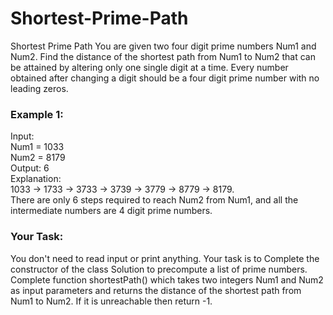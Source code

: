 # Shortest-Prime-Path
Shortest Prime Path
You are given two four digit prime numbers Num1 and Num2. Find the distance of the shortest path from Num1 to Num2 that can be attained by altering only one single digit at a time. Every number obtained after changing a digit should be a four digit prime number with no leading zeros.
### Example 1:
Input:<br>
Num1 = 1033<br>
Num2 = 8179<br>
Output: 6<br>
Explanation:<br>
1033 -> 1733 -> 3733 -> 3739 -> 3779
                 -> 8779 -> 8179.<br>
There are only 6 steps required to reach
Num2 from Num1, and all the intermediate
numbers are 4 digit prime numbers.

### Your Task:  
You don't need to read input or print anything. Your task is to
Complete the constructor of the class Solution to precompute a list of prime numbers.  
Complete function shortestPath() which takes two integers Num1 and Num2 as input parameters and returns the distance of the shortest path from Num1 to Num2. If it is unreachable then return -1.
